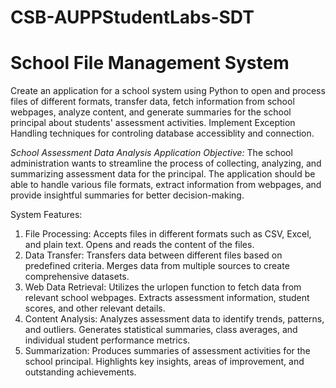 # CSB-AUPPStudentLabs-SDT
# School File Management System
Create an application for a school system using Python to open and process files of different formats, transfer data, fetch information from school webpages, analyze content, and generate summaries for the school principal about students' assessment activities. Implement Exception Handling techniques for controling database accessiblity and connection.

*School Assessment Data Analysis Application Objective:*
The school administration wants to streamline the process of collecting, analyzing, and summarizing assessment data for the principal. The application should be able to handle various file formats, extract information from webpages, and provide insightful summaries for better decision-making.

System Features:
1. File Processing: Accepts files in different formats such as CSV, Excel, and plain text. Opens and reads the content of the files.
2. Data Transfer: Transfers data between different files based on predefined criteria. Merges data from multiple sources to create comprehensive datasets.
3. Web Data Retrieval: Utilizes the urlopen function to fetch data from relevant school webpages. Extracts assessment information, student scores, and other relevant details.
4. Content Analysis: Analyzes assessment data to identify trends, patterns, and outliers. Generates statistical summaries, class averages, and individual student performance metrics.
5. Summarization: Produces summaries of assessment activities for the school principal. Highlights key insights, areas of improvement, and outstanding achievements.
